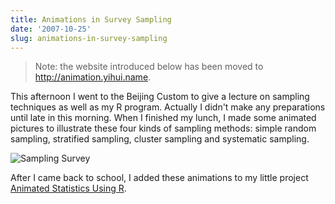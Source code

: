 ```yaml
---
title: Animations in Survey Sampling
date: '2007-10-25'
slug: animations-in-survey-sampling
---
```


> Note: the website introduced below has been moved to <http://animation.yihui.name>.

This afternoon I went to the Beijing Custom to give a lecture on sampling techniques as well as my R program. Actually I didn't make any preparations until late in this morning. When I finished my lunch, I made some animated pictures to illustrate these four kinds of sampling methods: simple random sampling, stratified sampling, cluster sampling and systematic sampling.

![Sampling Survey](http://i.imgur.com/tiELt.png)

After I came back to school, I added these animations to my little project [Animated Statistics Using R](http://animation.yihui.name).

